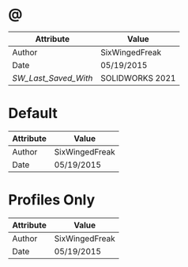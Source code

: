 # @
| Attribute | Value |
| ---  | ---     |
| Author | SixWingedFreak |
| Date | 05/19/2015 |
| _SW_Last_Saved_With_ | SOLIDWORKS 2021 |
# Default
| Attribute | Value |
| ---  | ---     |
| Author | SixWingedFreak |
| Date | 05/19/2015 |
# Profiles Only
| Attribute | Value |
| ---  | ---     |
| Author | SixWingedFreak |
| Date | 05/19/2015 |
